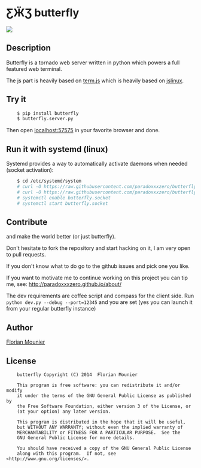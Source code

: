 # ƸӜƷ butterfly

![](http://paradoxxxzero.github.io/assets/butterfly_1.gif)


## Description

Butterfly is a tornado web server written in python which powers a full featured web terminal.

The js part is heavily based on [term.js](https://github.com/chjj/term.js/) which is heavily based on [jslinux](http://bellard.org/jslinux/).


## Try it

```bash
    $ pip install butterfly
    $ butterfly.server.py
```

Then open [localhost:57575](http://localhost:57575) in your favorite browser and done.

## Run it with systemd (linux)

Systemd provides a way to automatically activate daemons when needed (socket activation):

```bash
    $ cd /etc/systemd/system
    # curl -O https://raw.githubusercontent.com/paradoxxxzero/butterfly/master/butterfly.service
    # curl -O https://raw.githubusercontent.com/paradoxxxzero/butterfly/master/butterfly.socket
    # systemctl enable butterfly.socket
    # systemctl start butterfly.socket
```

## Contribute

and make the world better (or just butterfly).

Don't hesitate to fork the repository and start hacking on it, I am very open to pull requests.

If you don't know what to do go to the github issues and pick one you like.

If you want to motivate me to continue working on this project you can tip me, see: http://paradoxxxzero.github.io/about/

The dev requirements are coffee script and compass for the client side.
Run `python dev.py --debug --port=12345` and you are set (yes you can launch it from your regular butterfly instance)

## Author

[Florian Mounier](http://paradoxxxzero.github.io/)


## License

```
    butterfly Copyright (C) 2014  Florian Mounier

    This program is free software: you can redistribute it and/or modify
    it under the terms of the GNU General Public License as published by
    the Free Software Foundation, either version 3 of the License, or
    (at your option) any later version.

    This program is distributed in the hope that it will be useful,
    but WITHOUT ANY WARRANTY; without even the implied warranty of
    MERCHANTABILITY or FITNESS FOR A PARTICULAR PURPOSE.  See the
    GNU General Public License for more details.

    You should have received a copy of the GNU General Public License
    along with this program.  If not, see <http://www.gnu.org/licenses/>.
```
